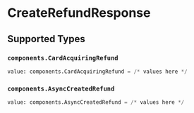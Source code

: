 # CreateRefundResponse


## Supported Types

### `components.CardAcquiringRefund`

```python
value: components.CardAcquiringRefund = /* values here */
```

### `components.AsyncCreatedRefund`

```python
value: components.AsyncCreatedRefund = /* values here */
```

